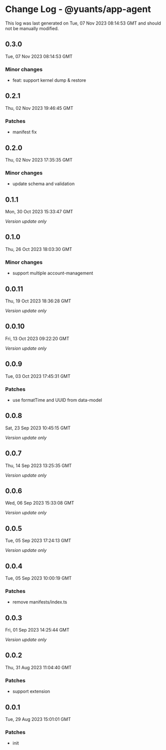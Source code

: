 # Change Log - @yuants/app-agent

This log was last generated on Tue, 07 Nov 2023 08:14:53 GMT and should not be manually modified.

## 0.3.0
Tue, 07 Nov 2023 08:14:53 GMT

### Minor changes

- feat: support kernel dump & restore

## 0.2.1
Thu, 02 Nov 2023 19:46:45 GMT

### Patches

- manifest fix

## 0.2.0
Thu, 02 Nov 2023 17:35:35 GMT

### Minor changes

- update schema and validation

## 0.1.1
Mon, 30 Oct 2023 15:33:47 GMT

_Version update only_

## 0.1.0
Thu, 26 Oct 2023 18:03:30 GMT

### Minor changes

- support multiple account-management

## 0.0.11
Thu, 19 Oct 2023 18:36:28 GMT

_Version update only_

## 0.0.10
Fri, 13 Oct 2023 09:22:20 GMT

_Version update only_

## 0.0.9
Tue, 03 Oct 2023 17:45:31 GMT

### Patches

- use formatTime and UUID from data-model

## 0.0.8
Sat, 23 Sep 2023 10:45:15 GMT

_Version update only_

## 0.0.7
Thu, 14 Sep 2023 13:25:35 GMT

_Version update only_

## 0.0.6
Wed, 06 Sep 2023 15:33:08 GMT

_Version update only_

## 0.0.5
Tue, 05 Sep 2023 17:24:13 GMT

_Version update only_

## 0.0.4
Tue, 05 Sep 2023 10:00:19 GMT

### Patches

- remove manifests/index.ts

## 0.0.3
Fri, 01 Sep 2023 14:25:44 GMT

_Version update only_

## 0.0.2
Thu, 31 Aug 2023 11:04:40 GMT

### Patches

- support extension

## 0.0.1
Tue, 29 Aug 2023 15:01:01 GMT

### Patches

- init

